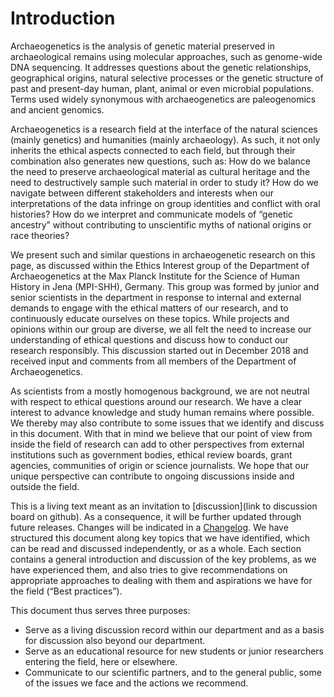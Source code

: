 # Introduction

Archaeogenetics is the analysis of genetic material preserved in archaeological remains using molecular approaches, such as genome-wide DNA sequencing. It addresses questions about the genetic relationships, geographical origins, natural selective processes or the genetic structure of past and present-day human, plant, animal or even microbial populations. Terms used widely synonymous with archaeogenetics are paleogenomics and ancient genomics.

Archaeogenetics is a research field at the interface of the natural sciences (mainly genetics) and humanities (mainly archaeology). As such, it not only inherits the ethical aspects connected to each field, but through their combination also generates new questions, such as: How do we balance the need to preserve archaeological material as cultural heritage and the need to destructively sample such material in order to study it? How do we navigate between different stakeholders and interests when our interpretations of the data infringe on group identities and conflict with oral histories? How do we interpret and communicate models of “genetic ancestry” without contributing to unscientific myths of national origins or race theories?

We present such and similar questions in archaeogenetic research on this page, as discussed within the Ethics Interest group of the Department of Archaeogenetics at the Max Planck Institute for the Science of Human History in Jena (MPI-SHH), Germany. This group was formed by junior and senior scientists in the department in response to internal and external demands to engage with the ethical matters of our research, and to continuously educate ourselves on these topics. While projects and opinions within our group are diverse, we all felt the need to increase  our understanding of ethical questions and discuss how to conduct our research responsibly. This discussion started out in December 2018 and received input and comments from all members of the Department of Archaeogenetics.

As scientists from a mostly homogenous background, we are not neutral with respect to ethical questions around our research. We have a clear interest to advance knowledge and study human remains where possible. We thereby may also contribute to some issues that we identify and discuss in this document. With that in mind we believe that our point of view from inside the field of research can add to other perspectives from external institutions such as government bodies, ethical review boards, grant agencies, communities of origin or science journalists. We hope that our unique perspective can contribute to ongoing discussions inside and outside the field.

This is a living text meant as an invitation to [discussion](link to discussion board on github). As a consequence, it will be further updated through future releases. Changes will be indicated in a [Changelog](CHANGELOG.md). We have structured this document along key topics that we have identified, which can be read and discussed independently, or as a whole. Each section contains a general introduction and discussion of the key problems, as we have experienced them, and also tries to give recommendations on appropriate approaches to dealing with them and aspirations we have for the field (“Best practices”).

This document thus serves three purposes:

- Serve as a living discussion record within our department and as a basis for discussion also beyond our department.
- Serve as an educational resource for new students or junior researchers entering the field, here or elsewhere.
- Communicate to our scientific partners, and to the general public, some of the issues we face and the actions we recommend.


